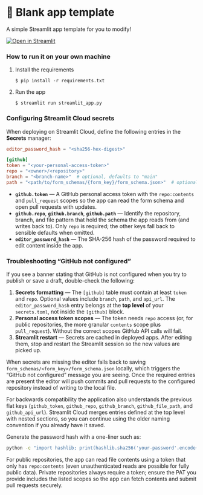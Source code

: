 # 🎈 Blank app template

A simple Streamlit app template for you to modify!

[![Open in Streamlit](https://static.streamlit.io/badges/streamlit_badge_black_white.svg)](https://blank-app-template.streamlit.app/)

### How to run it on your own machine

1. Install the requirements

   ```
   $ pip install -r requirements.txt
   ```

2. Run the app

   ```
   $ streamlit run streamlit_app.py
   ```

### Configuring Streamlit Cloud secrets

When deploying on Streamlit Cloud, define the following entries in the **Secrets** manager:

```toml
editor_password_hash = "<sha256-hex-digest>"

[github]
token = "<your-personal-access-token>"
repo = "<owner>/<repository>"
branch = "<branch-name>"  # optional, defaults to "main"
path = "<path/to/form_schemas/{form_key}/form_schema.json>"  # optional, defaults to "form_schemas/{form_key}/form_schema.json"
```

- **`github.token`** — A GitHub personal access token with the `repo:contents` and `pull_request` scopes so the app can read the form schema and open pull requests with updates.
- **`github.repo`**, **`github.branch`**, **`github.path`** — Identify the repository, branch, and file pattern that hold the schema the app reads from (and writes back to). Only `repo` is required; the other keys fall back to sensible defaults when omitted.
- **`editor_password_hash`** — The SHA-256 hash of the password required to edit content inside the app.

### Troubleshooting “GitHub not configured”

If you see a banner stating that GitHub is not configured when you try to publish or save a draft, double-check the following:

1. **Secrets formatting** — The `[github]` table must contain at least `token` and `repo`. Optional values include `branch`, `path`, and `api_url`. The `editor_password_hash` entry belongs at the **top level** of your `secrets.toml`, not inside the `[github]` block.
2. **Personal access token scopes** — The token needs `repo` access (or, for public repositories, the more granular `contents` scope plus `pull_request`). Without the correct scopes GitHub API calls will fail.
3. **Streamlit restart** — Secrets are cached in deployed apps. After editing them, stop and restart the Streamlit session so the new values are picked up.

When secrets are missing the editor falls back to saving `form_schemas/<form_key>/form_schema.json` locally, which triggers the “GitHub not configured” message you are seeing. Once the required entries are present the editor will push commits and pull requests to the configured repository instead of writing to the local file.

For backwards compatibility the application also understands the previous flat keys (`github_token`, `github_repo`, `github_branch`, `github_file_path`, and `github_api_url`). Streamlit Cloud merges entries defined at the top level with nested sections, so you can continue using the older naming convention if you already have it saved.

Generate the password hash with a one-liner such as:

```bash
python -c "import hashlib; print(hashlib.sha256('your-password'.encode()).hexdigest())"
```

For public repositories, the app can read file contents using a token that only has `repo:contents` (even unauthenticated reads are possible for fully public data). Private repositories always require a token; ensure the PAT you provide includes the listed scopes so the app can fetch contents and submit pull requests securely.
